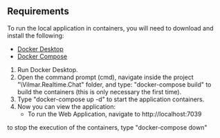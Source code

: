 
## Requirements
To run the local application in containers, you will need to download and install the following:
- [Docker Desktop](https://docs.docker.com/desktop/#download-and-install)
- [Docker Compose](https://docs.docker.com/compose/install/compose-desktop/)

1. Run Docker Desktop.
2. Open the command prompt (cmd), navigate inside the project "\Vilmar.Realtime.Chat" folder, and type: "docker-compose build" to build the containers (this is only necessary the first time).
3. Type "docker-compose up -d" to start the application containers.
4. Now you can view the application:
	- To run the Web Application, navigate to http://localhost:7039

to stop the execution of the containers, type "docker-compose down"